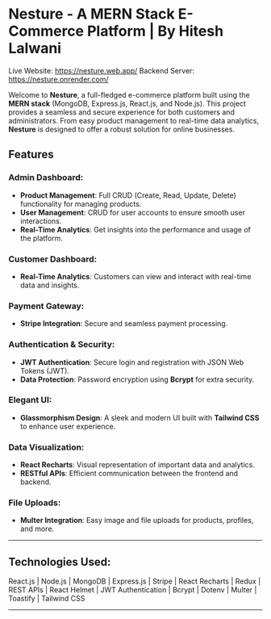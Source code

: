 # Nesture - A MERN Stack E-Commerce Platform | By Hitesh Lalwani
Live Website: https://nesture.web.app/
Backend Server: https://nesture.onrender.com/

Welcome to **Nesture**, a full-fledged e-commerce platform built using the **MERN stack** (MongoDB, Express.js, React.js, and Node.js). This project provides a seamless and secure experience for both customers and administrators. From easy product management to real-time data analytics, **Nesture** is designed to offer a robust solution for online businesses.

## Features

### Admin Dashboard:
- **Product Management**: Full CRUD (Create, Read, Update, Delete) functionality for managing products.
- **User Management**: CRUD for user accounts to ensure smooth user interactions.
- **Real-Time Analytics**: Get insights into the performance and usage of the platform.

### Customer Dashboard:
- **Real-Time Analytics**: Customers can view and interact with real-time data and insights.
  
### Payment Gateway:
- **Stripe Integration**: Secure and seamless payment processing.

### Authentication & Security:
- **JWT Authentication**: Secure login and registration with JSON Web Tokens (JWT).
- **Data Protection**: Password encryption using **Bcrypt** for extra security.

### Elegant UI:
- **Glassmorphism Design**: A sleek and modern UI built with **Tailwind CSS** to enhance user experience.

### Data Visualization:
- **React Recharts**: Visual representation of important data and analytics.
- **RESTful APIs**: Efficient communication between the frontend and backend.

### File Uploads:
- **Multer Integration**: Easy image and file uploads for products, profiles, and more.

---

## Technologies Used:
React.js | Node.js | MongoDB | Express.js | Stripe | React Recharts | Redux | REST APIs | React Helmet | JWT Authentication | Bcrypt | Dotenv | Multer | Toastify | Tailwind CSS


---
